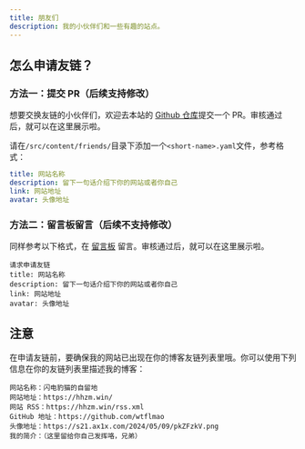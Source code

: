```yaml
---
title: 朋友们
description: 我的小伙伴们和一些有趣的站点。
---
```


## 怎么申请友链？

### 方法一：提交 PR（后续支持修改）

想要交换友链的小伙伴们，欢迎去本站的 [Github 仓库](https://github.com/wtflmao/astro-gyoza/tree/main/src/content/friends)提交一个 PR。审核通过后，就可以在这里展示啦。

请在`/src/content/friends/`目录下添加一个`<short-name>.yaml`文件，参考格式：

```yml
title: 网站名称
description: 留下一句话介绍下你的网站或者你自己
link: 网站地址
avatar: 头像地址
```

### 方法二：留言板留言（后续不支持修改）

同样参考以下格式，在 [留言板](https://waline.hhzm.win) 留言。审核通过后，就可以在这里展示啦。

```
请求申请友链
title: 网站名称
description: 留下一句话介绍下你的网站或者你自己
link: 网站地址
avatar: 头像地址
```

## 注意

在申请友链前，要确保我的网站已出现在你的博客友链列表里哦。你可以使用下列信息在你的友链列表里描述我的博客：
```
网站名称：闪电豹猫的自留地
网站地址：https://hhzm.win/
网站 RSS：https://hhzm.win/rss.xml
GitHub 地址：https://github.com/wtflmao
头像地址：https://s21.ax1x.com/2024/05/09/pkZFzkV.png
我的简介：（这里留给你自己发挥咯，兄弟）
```

